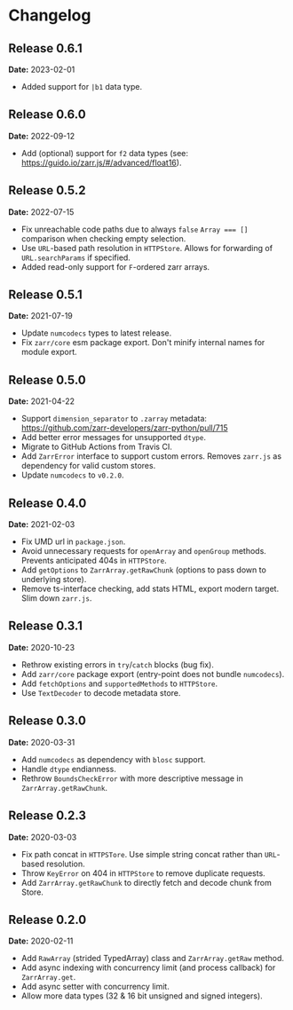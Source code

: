 # Changelog

## Release 0.6.1
**Date:** 2023-02-01

* Added support for `|b1` data type.

## Release 0.6.0
**Date:** 2022-09-12

* Add (optional) support for `f2` data types (see: https://guido.io/zarr.js/#/advanced/float16).

## Release 0.5.2
**Date:** 2022-07-15

* Fix unreachable code paths due to always `false` `Array === []` comparison when checking empty selection.
* Use `URL`-based path resolution in `HTTPStore`. Allows for forwarding of `URL.searchParams` if specified.
* Added read-only support for `F`-ordered zarr arrays.

## Release 0.5.1
**Date:** 2021-07-19

* Update `numcodecs` types to latest release.
* Fix `zarr/core` esm package export. Don't minify internal names for module export.

## Release 0.5.0
**Date:** 2021-04-22

* Support `dimension_separator` to `.zarray` metadata: https://github.com/zarr-developers/zarr-python/pull/715
* Add better error messages for unsupported `dtype`.
* Migrate to GitHub Actions from Travis CI.
* Add `ZarrError` interface to support custom errors. Removes `zarr.js` as dependency for valid custom stores.
* Update `numcodecs` to `v0.2.0`.

## Release 0.4.0
**Date:** 2021-02-03

* Fix UMD url in `package.json`.
* Avoid unnecessary requests for `openArray` and `openGroup` methods. Prevents anticipated 404s in `HTTPStore`.
* Add `getOptions` to `ZarrArray.getRawChunk` (options to pass down to underlying store).
* Remove ts-interface checking, add stats HTML, export modern target. Slim down `zarr.js`.

## Release 0.3.1
**Date:** 2020-10-23

* Rethrow existing errors in `try`/`catch` blocks (bug fix).
* Add `zarr/core` package export (entry-point does not bundle `numcodecs`).
* Add `fetchOptions` and `supportedMethods` to `HTTPStore`.
* Use `TextDecoder` to decode metadata store.

## Release 0.3.0
**Date:** 2020-03-31

* Add `numcodecs` as dependency with `blosc` support.
* Handle `dtype` endianness.
* Rethrow `BoundsCheckError` with more descriptive message in `ZarrArray.getRawChunk`.

## Release 0.2.3
**Date:** 2020-03-03

* Fix path concat in `HTTPSTore`. Use simple string concat rather than `URL`-based resolution.
* Throw `KeyError` on 404 in `HTTPStore` to remove duplicate requests.
* Add `ZarrArray.getRawChunk` to directly fetch and decode chunk from Store.

## Release 0.2.0
**Date:** 2020-02-11

* Add `RawArray` (strided TypedArray) class and `ZarrArray.getRaw` method.
* Add async indexing with concurrency limit (and process callback) for `ZarrArray.get`.
* Add async setter with concurrency limit.
* Allow more data types (32 & 16 bit unsigned and signed integers).
